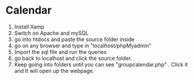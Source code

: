 # Calendar
1. Install Xamp
2. Switch on Apache and mySQL
3. go into htdocs and paste the source folder inside 
4. go on any browser and type in "localhost/phpMyadmin"
5. Import the sql file and run the queries
6. go back to localhost and click the source folder. 
7. Keep going into folders until you can see "groupcalendar.php" . Click it and It will open up the webpage. 